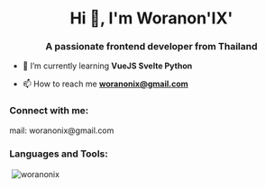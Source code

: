 <h1 align="center">Hi 👋, I'm Woranon'IX'</h1>
<h3 align="center">A passionate frontend developer from Thailand</h3>

- 🌱 I’m currently learning **VueJS Svelte Python**

- 📫 How to reach me **woranonix@gmail.com**

<h3 align="left">Connect with me:</h3>
<p align="left">
  mail: woranonix@gmail.com
</p>

<h3 align="left">Languages and Tools:</h3>

<p>&nbsp;<img align="center" src="https://github-readme-stats.vercel.app/api?username=woranonix&show_icons=true&locale=en" alt="woranonix" /></p>



<!--
**woranonIX/woranonIX** is a ✨ _special_ ✨ repository because its `README.md` (this file) appears on your GitHub profile.

Here are some ideas to get you started:

- 🔭 I’m currently working on ...
- 🌱 I’m currently learning ...
- 👯 I’m looking to collaborate on ...
- 🤔 I’m looking for help with ...
- 💬 Ask me about ...
- 📫 How to reach me: ...
- 😄 Pronouns: ...
- ⚡ Fun fact: ...
-->
